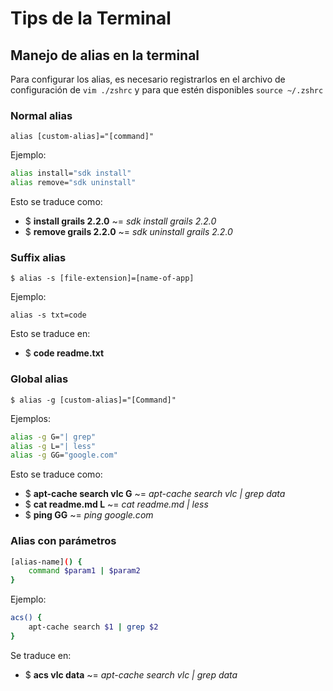 # Tips de la Terminal

## Manejo de alias en la terminal

Para configurar los alias, es necesario registrarlos en el archivo de configuración de `vim ./zshrc` y para que estén disponibles `source ~/.zshrc`

### Normal alias

`alias [custom-alias]="[command]"`

Ejemplo:

```bash
alias install="sdk install"
alias remove="sdk uninstall"
```

Esto se traduce como:

- \$ **install grails 2.2.0** ~= _sdk install grails 2.2.0_
- \$ **remove grails 2.2.0** ~= _sdk uninstall grails 2.2.0_

### Suffix alias

`$ alias -s [file-extension]=[name-of-app]`

Ejemplo:

`alias -s txt=code`

Esto se traduce en:

- \$ **code readme.txt**

### Global alias

`$ alias -g [custom-alias]="[Command]"`

Ejemplos:

```bash
alias -g G="| grep"
alias -g L="| less"
alias -g GG="google.com"
```

Esto se traduce como:

- \$ **apt-cache search vlc G** ~= _apt-cache search vlc | grep data_
- \$ **cat readme.md L** ~= _cat readme.md | less_
- \$ **ping GG** ~= _ping google.com_

### Alias con parámetros

```bash
[alias-name]() {
    command $param1 | $param2
}
```

Ejemplo:

```bash
acs() {
    apt-cache search $1 | grep $2
}
```

Se traduce en:

- \$ **acs vlc data** ~= _apt-cache search vlc | grep data_
